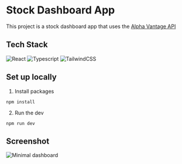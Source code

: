 # Stock Dashboard App

This project is a stock dashboard app that uses the [Alpha Vantage API](https://www.alphavantage.co/)

## Tech Stack

![React](https://img.shields.io/badge/React-20232A?style=for-the-badge&logo=react&logoColor=61DAFB)
![Typescript](https://img.shields.io/badge/TypeScript-007ACC?style=for-the-badge&logo=typescript&logoColor=white)
![TailwindCSS](https://img.shields.io/badge/tailwindcss-%2338B2AC.svg?style=for-the-badge&logo=tailwind-css&logoColor=white)

## Set up locally

1. Install packages

```
npm install
```

2. Run the dev

```
npm run dev
```

## Screenshot

![Minimal dashboard](https://github.com/user-attachments/assets/4330bc47-5e21-4efe-a58b-d04ebc98f02f)
